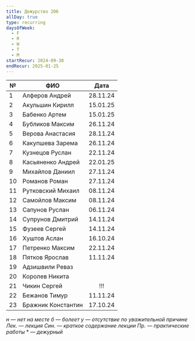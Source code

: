```yaml
---
title: Дежурство 206
allDay: true
type: recurring
daysOfWeek:
  - F
  - R
  - W
  - T
  - M
startRecur: 2024-09-30
endRecur: 2025-01-25
---
```


| №   | ФИО                |   Дата   |
| --- | ------------------ | :------: |
| 1   | Алферов Андрей     | 28.11.24 |
| 2   | Акульшин Кирилл    | 15.01.25 |
| 3   | Бабенко Артем      | 15.01.25 |
| 4   | Бубликов Максим    | 26.11.24 |
| 5   | Верова Анастасия   | 28.11.24 |
| 6   | Какупшева Зарема   | 26.11.24 |
| 7   | Кузнецов Руслан    | 22.11.24 |
| 8   | Касьяненко Андрей  | 22.01.25 |
| 9   | Михайлов Даниил    | 27.11.24 |
| 10  | Романов Роман      | 27.11.24 |
| 11  | Рутковский Михаил  | 08.11.24 |
| 12  | Самойлов Максим    | 08.11.24 |
| 13  | Сапунов Руслан     | 06.11.24 |
| 14  | Супрунов Дмитрий   | 14.11.24 |
| 15  | Фузеев Сергей      | 14.11.24 |
| 16  | Хуштов Аслан       | 16.10.24 |
| 17  | Петренко Максим    | 22.11.24 |
| 18  | Пятков Ярослав     | 11.11.24 |
| 19  | Адзишвили Реваз    |          |
| 20  | Королев Никита     |          |
| 21  | Чикин Сергей       |   !!!    |
| 22  | Бежанов Тимур      | 11.11.24 |
| 23  | Бражник Константин | 17.10.24 |

*н — нет на месте
б — болеет
у — отсутствие по уважительной причине
Лек. — лекция
Син. — краткое содержание лекции
Пр. — практические работы*
\* — *дежурный*